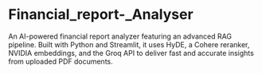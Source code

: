 # Financial_report-_Analyser
An AI-powered financial report analyzer featuring an advanced RAG pipeline. Built with Python and Streamlit, it uses HyDE, a Cohere reranker, NVIDIA embeddings, and the Groq API to deliver fast and accurate insights from uploaded PDF documents.

